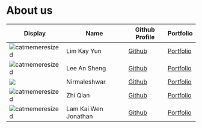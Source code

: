 # About us

| Display | Name | Github Profile | Portfolio |
| ------------ | ------------- | ------------- | --------- |
| ![catmemeresized](https://user-images.githubusercontent.com/69465661/139677543-b64dd74b-90ec-419e-a4ff-c2fbdcd6bb34.png) | Lim Kay Yun | [Github](https://github.com/kyun99) | [Portfolio](team/kyun99.md) |
| ![catmemeresized](https://user-images.githubusercontent.com/69465661/139677543-b64dd74b-90ec-419e-a4ff-c2fbdcd6bb34.png) | Lee An Sheng | [Github](https://github.com/AnShengLee) | [Portfolio](team/anshenglee.md) |
| ![](https://avatars.githubusercontent.com/u/77761339?v=4) | Nirmaleshwar | [Github](https://github.com/) | [Portfolio](team/Nirmaleshwar.md) |
| ![catmemeresized](https://user-images.githubusercontent.com/69465661/139677543-b64dd74b-90ec-419e-a4ff-c2fbdcd6bb34.png) | Zhi Qian | [Github](https://github.com/KZQ1999) | [Portfolio](team/kzq1999.md) |
| ![catmemeresized](https://user-images.githubusercontent.com/69465661/139677543-b64dd74b-90ec-419e-a4ff-c2fbdcd6bb34.png) | Lam Kai Wen Jonathan | [Github](https://github.com/jonathanlkw) | [Portfolio](team/jonathanlkw.md) |



